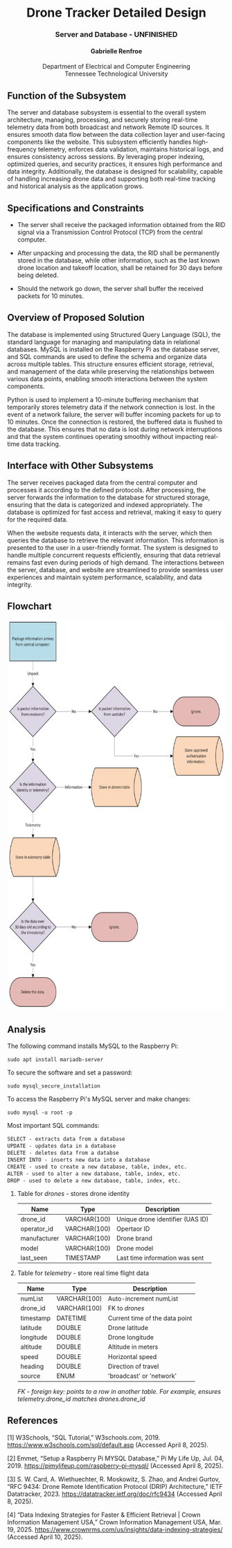 # <div align="center"> Drone Tracker Detailed Design
### <div align="center"> Server and Database - UNFINISHED 
#### <div align="center"> Gabrielle Renfroe
<div align="center"> Department of Electrical and Computer Engineering <br>
Tennessee Technological University
<div align="left">

## Function of the Subsystem

The server and database subsystem is essential to the overall system architecture, managing, processing, and securely storing real-time telemetry data from both broadcast and network Remote ID sources. It ensures smooth data flow between the data collection layer and user-facing components like the website. This subsystem efficiently handles high-frequency telemetry, enforces data validation, maintains historical logs, and ensures consistency across sessions. By leveraging proper indexing, optimized queries, and security practices, it ensures high performance and data integrity. Additionally, the database is designed for scalability, capable of handling increasing drone data and supporting both real-time tracking and historical analysis as the application grows.

## Specifications and Constraints

- The server shall receive the packaged information obtained from the RID signal via a Transmission Control Protocol (TCP) from the central computer.

- After unpacking and processing the data, the RID shall be permanently stored in the database, while other information, such as the last known drone location and takeoff location, shall be retained for 30 days before being deleted.

- Should the network go down, the server shall buffer the received packets for 10 minutes.

## Overview of Proposed Solution

The database is implemented using Structured Query Language (SQL), the standard language for managing and manipulating data in relational databases. MySQL is installed on the Raspberry Pi as the database server, and SQL commands are used to define the schema and organize data across multiple tables. This structure ensures efficient storage, retrieval, and management of the data while preserving the relationships between various data points, enabling smooth interactions between the system components.

Python is used to implement a 10-minute buffering mechanism that temporarily stores telemetry data if the network connection is lost. In the event of a network failure, the server will buffer incoming packets for up to 10 minutes. Once the connection is restored, the buffered data is flushed to the database. This ensures that no data is lost during network interruptions and that the system continues operating smoothly without impacting real-time data tracking.

## Interface with Other Subsystems

The server receives packaged data from the central computer and processes it according to the defined protocols. After processing, the server forwards the information to the database for structured storage, ensuring that the data is categorized and indexed appropriately. The database is optimized for fast access and retrieval, making it easy to query for the required data.

When the website requests data, it interacts with the server, which then queries the database to retrieve the relevant information. This information is presented to the user in a user-friendly format. The system is designed to handle multiple concurrent requests efficiently, ensuring that data retrieval remains fast even during periods of high demand. The interactions between the server, database, and website are streamlined to provide seamless user experiences and maintain system performance, scalability, and data integrity.

## Flowchart

<img src="/Documents/Images/Server-Database Flowchart.png" width="600" height="900">

## Analysis

The following command installs MySQL to the Raspberry Pi:

    sudo apt install mariadb-server

To secure the software and set a password:

    sudo mysql_secure_installation

To access the Raspberry Pi's MySQL server and make changes:

    sudo mysql -u root -p

Most important SQL commands:

    SELECT - extracts data from a database
    UPDATE - updates data in a database
    DELETE - deletes data from a databse
    INSERT INTO - inserts new data into a database
    CREATE - used to create a new database, table, index, etc.
    ALTER - used to alter a new database, table, index, etc.
    DROP - used to delete a new database, table, index, etc.

1. Table for *drones* - stores drone identity

    | Name         | Type          | Description                       |
    | ------------ | ------------- | --------------------------------- |
    | drone_id     | VARCHAR(100)  | Unique drone identifier (UAS ID)  |
    | operator_id  | VARCHAR(100)  | Opertaor ID                       |
    | manufacturer | VARCHAR(100)  | Drone brand                       |
    | model        | VARCHAR(100)  | Drone model                       | 
    | last_seen    | TIMESTAMP     | Last time information was sent    |

2. Table for *telemetry* - store real time flight data

    | Name      | Type          | Description                    |
    | --------- | ------------- | ------------------------------ |
    | numList   | VARCHAR(100)  | Auto-increment numList         |
    | drone_id  | VARCHAR(100)  | FK to *drones*                 |
    | timestamp | DATETIME      | Current time of the data point |
    | latitude  | DOUBLE        | Drone latitude                 |
    | longitude | DOUBLE        | Drone longitude                | 
    | altitude  | DOUBLE        | Altitude in meters             |
    | speed     | DOUBLE        | Horizontal speed               |
    | heading   | DOUBLE        | Direction of travel            |
    | source    | ENUM          | 'broadcast' or 'network'       |
    
    *FK - foreign key: points to a row in another table. For example, ensures telemetry.drone_id matches drones.drone_id*

## References

[1] W3Schools, “SQL Tutorial,” W3schools.com, 2019. https://www.w3schools.com/sql/default.asp (Accessed April 8, 2025).

[2] Emmet, “Setup a Raspberry Pi MYSQL Database,” Pi My Life Up, Jul. 04, 2019. https://pimylifeup.com/raspberry-pi-mysql/ (Accessed April 8, 2025).

[3] S. W. Card, A. Wiethuechter, R. Moskowitz, S. Zhao, and Andrei Gurtov, “RFC 9434: Drone Remote Identification Protocol (DRIP) Architecture,” IETF Datatracker, 2023. https://datatracker.ietf.org/doc/rfc9434 (Accessed April 8, 2025).

[4] “Data Indexing Strategies for Faster & Efficient Retrieval | Crown Information Management USA,” Crown Information Management USA, Mar. 19, 2025. https://www.crownrms.com/us/insights/data-indexing-strategies/ (Accessed April 10, 2025).

